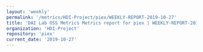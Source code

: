 ```yaml
---
layout: 'weekly'
permalink: '/metrics/HDI-Project/piex/WEEKLY-REPORT-2019-10-27'
title: 'DAI Lab OSS Metrics Metrics report for piex | WEEKLY-REPORT-2019-10-27'
organization: 'HDI-Project'
repository: 'piex'
current_date: '2019-10-27'
---
```

